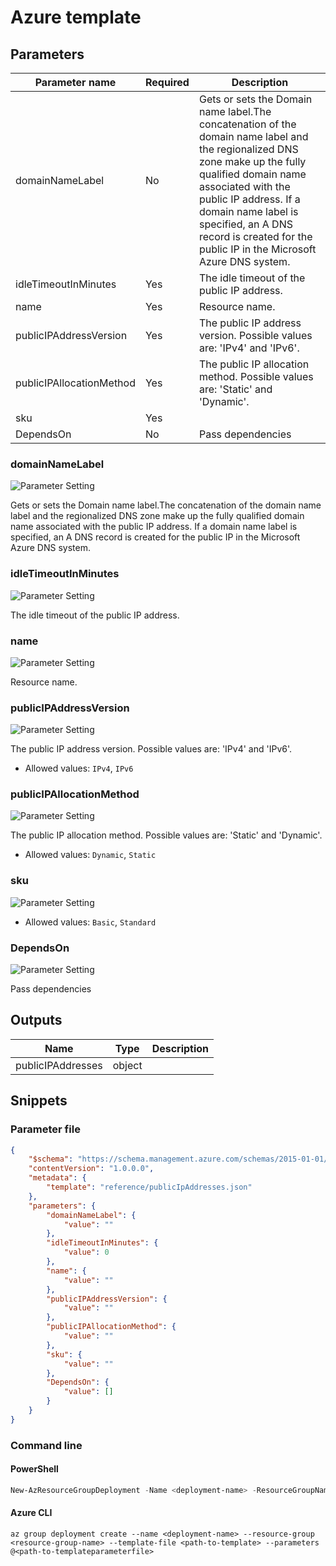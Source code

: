 # Azure template

## Parameters

Parameter name | Required | Description
-------------- | -------- | -----------
domainNameLabel | No       | Gets or sets the Domain name label.The concatenation of the domain name label and the regionalized DNS zone make up the fully qualified domain name associated with the public IP address. If a domain name label is specified, an A DNS record is created for the public IP in the Microsoft Azure DNS system.
idleTimeoutInMinutes | Yes      | The idle timeout of the public IP address.
name           | Yes      | Resource name.
publicIPAddressVersion | Yes      | The public IP address version. Possible values are: 'IPv4' and 'IPv6'.
publicIPAllocationMethod | Yes      | The public IP allocation method. Possible values are: 'Static' and 'Dynamic'.
sku            | Yes      |
DependsOn      | No       | Pass dependencies

### domainNameLabel

![Parameter Setting](https://img.shields.io/badge/parameter-optional-green?style=flat-square)

Gets or sets the Domain name label.The concatenation of the domain name label and the regionalized DNS zone make up the fully qualified domain name associated with the public IP address. If a domain name label is specified, an A DNS record is created for the public IP in the Microsoft Azure DNS system.

### idleTimeoutInMinutes

![Parameter Setting](https://img.shields.io/badge/parameter-required-orange?style=flat-square)

The idle timeout of the public IP address.

### name

![Parameter Setting](https://img.shields.io/badge/parameter-required-orange?style=flat-square)

Resource name.

### publicIPAddressVersion

![Parameter Setting](https://img.shields.io/badge/parameter-required-orange?style=flat-square)

The public IP address version. Possible values are: 'IPv4' and 'IPv6'.

- Allowed values: `IPv4`, `IPv6`

### publicIPAllocationMethod

![Parameter Setting](https://img.shields.io/badge/parameter-required-orange?style=flat-square)

The public IP allocation method. Possible values are: 'Static' and 'Dynamic'.

- Allowed values: `Dynamic`, `Static`

### sku

![Parameter Setting](https://img.shields.io/badge/parameter-required-orange?style=flat-square)



- Allowed values: `Basic`, `Standard`

### DependsOn

![Parameter Setting](https://img.shields.io/badge/parameter-optional-green?style=flat-square)

Pass dependencies

## Outputs

Name | Type | Description
---- | ---- | -----------
publicIPAddresses | object |

## Snippets

### Parameter file

```json
{
    "$schema": "https://schema.management.azure.com/schemas/2015-01-01/deploymentParameters.json#",
    "contentVersion": "1.0.0.0",
    "metadata": {
        "template": "reference/publicIpAddresses.json"
    },
    "parameters": {
        "domainNameLabel": {
            "value": ""
        },
        "idleTimeoutInMinutes": {
            "value": 0
        },
        "name": {
            "value": ""
        },
        "publicIPAddressVersion": {
            "value": ""
        },
        "publicIPAllocationMethod": {
            "value": ""
        },
        "sku": {
            "value": ""
        },
        "DependsOn": {
            "value": []
        }
    }
}
```

### Command line

#### PowerShell

```powershell
New-AzResourceGroupDeployment -Name <deployment-name> -ResourceGroupName <resource-group-name> -TemplateFile <path-to-template> -TemplateParameterFile <path-to-templateparameter>
```

#### Azure CLI

```text
az group deployment create --name <deployment-name> --resource-group <resource-group-name> --template-file <path-to-template> --parameters @<path-to-templateparameterfile>
```
